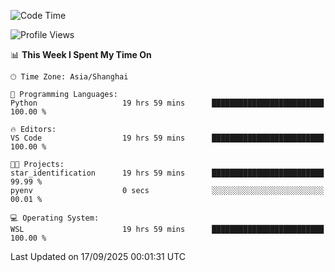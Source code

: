 <!--START_SECTION:waka-->
![Code Time](http://img.shields.io/badge/Code%20Time-3%2C118%20hrs%2015%20mins-blue)

![Profile Views](http://img.shields.io/badge/Profile%20Views-42-blue)

📊 **This Week I Spent My Time On** 

```text
🕑︎ Time Zone: Asia/Shanghai

💬 Programming Languages: 
Python                   19 hrs 59 mins      █████████████████████████   100.00 % 

🔥 Editors: 
VS Code                  19 hrs 59 mins      █████████████████████████   100.00 % 

🐱‍💻 Projects: 
star_identification      19 hrs 59 mins      █████████████████████████   99.99 % 
pyenv                    0 secs              ░░░░░░░░░░░░░░░░░░░░░░░░░   00.01 % 

💻 Operating System: 
WSL                      19 hrs 59 mins      █████████████████████████   100.00 % 
```


 Last Updated on 17/09/2025 00:01:31 UTC
<!--END_SECTION:waka-->